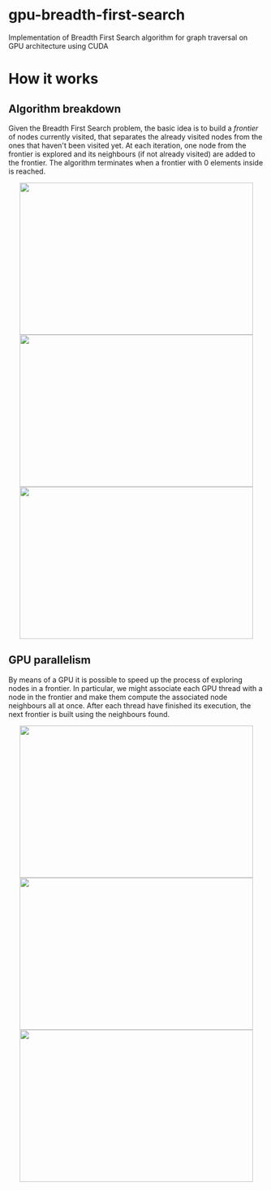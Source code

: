 # gpu-breadth-first-search
Implementation of Breadth First Search algorithm for graph traversal on GPU architecture using CUDA


# How it works

## Algorithm breakdown
Given the Breadth First Search problem, the basic idea is to build a *frontier* of nodes currently visited, that separates the already visited nodes from the ones that haven't been visited yet. At each iteration, one node from the frontier is explored and its neighbours (if not already visited) are added to the frontier. The algorithm terminates when a frontier with 0 elements inside is reached.

<p align="center">
  <img width="460" height="300" src="https://github.com/user-attachments/assets/714d5b3a-4807-4d9a-b98f-080059c5759d">
  <img width="460" height="300" src="https://github.com/user-attachments/assets/e288f723-e64d-431f-8457-9467de4cb754">
  <img width="460" height="300" src="https://github.com/user-attachments/assets/f63dd26c-390a-4cd0-b427-546a7848f4e0">
</p>




## GPU parallelism
By means of a GPU it is possible to speed up the process of exploring nodes in a frontier. In particular, we might associate each GPU thread with a node in the frontier and make them compute the associated node neighbours all at once. After each thread have finished its execution, the next frontier is built using the neighbours found.

<p align="center">
  <img width="460" height="300" src="https://github.com/user-attachments/assets/e93f35c7-5a70-4729-8fb4-e64e211562ef">
  <img width="460" height="300" src="https://github.com/user-attachments/assets/f5beb511-bb6d-4701-8383-3f6571fe6801">
  <img width="460" height="300" src="https://github.com/user-attachments/assets/c10880a5-741a-457e-aaab-c995967a4eeb">
</p>



